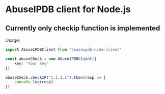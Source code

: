 # AbuseIPDB client for Node.js
## Currently only checkip function is implemented

Usage: 
```typescript
import AbuseIPDBClient from "abuseipdb-node-client"

const abuseCheck = new AbuseIPDBClient({
    key: "Your key"
})

abuseCheck.checkIP("1.1.1.1").then(resp => {
    console.log(resp)
})
```